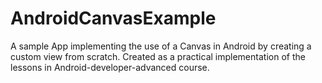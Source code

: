 # AndroidCanvasExample
A sample App implementing the use of a Canvas in Android by creating a custom view from scratch.
Created as a practical implementation of the lessons in Android-developer-advanced course.
